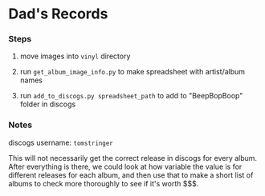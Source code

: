 # Dad's Records

### Steps

1. move images into `vinyl` directory

2. run `get_album_image_info.py` to make spreadsheet with artist/album names

3. run `add_to_discogs.py spreadsheet_path` to add to "BeepBopBoop" folder in discogs

### Notes

discogs username: `tomstringer`

This will not necessarily get the correct release in discogs for every
album. After everything is there, we could look at how variable the
value is for different releases for each album, and then use that to
make a short list of albums to check more thoroughly to see if it's
worth $$$.
